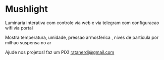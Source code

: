 # Mushlight
Luminaria interativa com controle via web e via telegram com configuracao wifi via portal

Mostra temperatura, umidade, pressao armosferica , nives de particula por milhao suspensa no ar

Ajude nos projetos! faz um PIX!
ratanerdi@gmail.com
